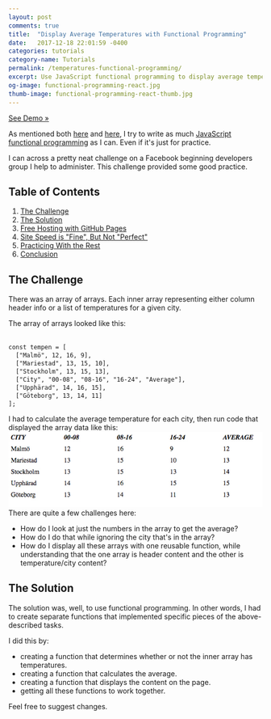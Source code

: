 ```yaml
---
layout: post
comments: true
title:  "Display Average Temperatures with Functional Programming"
date:   2017-12-18 22:01:59 -0400
categories: tutorials
category-name: Tutorials
permalink: /temperatures-functional-programming/
excerpt: Use JavaScript functional programming to display average temperatures in certain cities. Uses the .map() & .reduce() methods. Includes demo.
og-image: functional-programming-react.jpg
thumb-image: functional-programming-react-thumb.jpg
---
```

<a href="https://codepen.io/kaidez/pen/qpZrzw">See Demo &raquo;</a>

As mentioned both <a href="/format-dates-functional-programming/">here</a> and <a href="/functional-programming-link/">here</a>, I try to write as much <a href="http://eloquentjavascript.net/1st_edition/chapter6.html">JavaScript functional programming</a> as I can. Even if it's just for practice.

I can across a pretty neat challenge on a Facebook beginning developers group I help to administer. This challenge provided some good practice.

<h2>Table of Contents</h2>
<ol>
  <li class="post__list-item"><a href="#challenge">The Challenge</a></li>
  <li class="post__list-item"><a href="#solution">The Solution</a></li>
  <li class="post__list-item"><a href="#github-pages">Free Hosting with GitHub Pages</a></li>
  <li class="post__list-item"><a href="#site-speed">Site Speed is "Fine", But Not "Perfect"</a></li>
  <li class="post__list-item"><a href="#the-rest">Practicing With the Rest</a></li>
  <li class="post__list-item"><a href="#conclusion">Conclusion</a></li>
</ol>

<a name="challenge"></a>
<h2>The Challenge</h2>

There was an array of arrays. Each inner array representing either column header info or a list of temperatures for a given city.

The array of arrays looked like this:
<pre><code class="language-javascript">
const tempen = [
  ["Malmö", 12, 16, 9],
  ["Mariestad", 13, 15, 10],
  ["Stockholm", 13, 15, 13],
  ["City", "00-08", "08-16", "16-24", "Average"],
  ["Upphärad", 14, 16, 15],
  ["Göteborg", 13, 14, 11]
];
</code></pre>

I had to calculate the average temperature for each city, then run code that displayed the array data like this:
<img src="/img/temperature-display.jpg" class="post__image">
There are quite a few challenges here:
<ul>
  <li class="post-list-item">How do I look at just the numbers in the array to get the average?</li>
  <li class="post-list-item">How do I do that while ignoring the city that's in the array?</li>
  <li class="post-list-item">How do I display all these arrays with one reusable function, while understanding that the one array is header content and the other is temperature/city content?</li>
</ul>

<a name="solution"></a>
<h2>The Solution</h2>
The solution was, well, to use functional programming. In other words, I had to create separate functions that implemented specific pieces of the above-described tasks.

I did this by:
<ul>
  <li class="post-list-item">creating a function that determines whether or not the inner array has temperatures.</li>
  <li class="post-list-item">creating a function that calculates the average.</li>
  <li class="post-list-item">creating a function that displays the content on the page.</li>
  <li class="post-list-item">getting all these functions to work together.</li>
</ul>

Feel free to suggest changes.